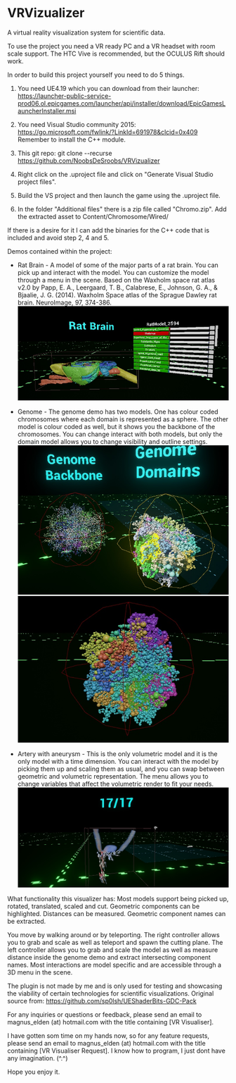 # VRVizualizer
A virtual reality visualization system for scientific data. 

To use the project you need a VR ready PC and a VR headset with room scale support. The HTC Vive is recommended, but the OCULUS Rift should work.

In order to build this project yourself you need to do 5 things.

1. You need UE4.19 which you can download from their launcher: https://launcher-public-service-prod06.ol.epicgames.com/launcher/api/installer/download/EpicGamesLauncherInstaller.msi

2. You need Visual Studio community 2015: https://go.microsoft.com/fwlink/?LinkId=691978&clcid=0x409 Remember to install the C++ module.

3. This git repo: git clone --recurse https://github.com/NoobsDeSroobs/VRVizualizer <Folder name>

4. Right click on the .uproject file and click on "Generate Visual Studio project files".

5. Build the VS project and then launch the game using the .uproject file.

6. In the folder "Additional files" there is a zip file called "Chromo.zip". Add the extracted asset to Content/Chromosome/Wired/

If there is a desire for it I can add the binaries for the C++ code that is included and avoid step 2, 4 and 5.

Demos contained within the project:
 - Rat Brain - A model of some of the major parts of a rat brain. You can pick up and interact with the model. You can customize the model through a menu in the scene. Based on the Waxholm space rat atlas v2.0 by Papp, E. A., Leergaard, T. B., Calabrese, E., Johnson, G. A., & Bjaalie, J. G. (2014). Waxholm Space atlas of the Sprague Dawley rat brain. NeuroImage, 97, 374-386.
 ![BrainDemo](Images/RatModelWithMenuExample.jpg)

 - Genome - The genome demo has two models. One has colour coded chromosomes where each domain is represented as a sphere. The other model is colour coded as well, but it shows you the backbone of the chromosomes.
 You can change interact with both models, but only the domain model allows you to change visibility and outline settings.
  ![GenomeDemo](Images/GenomDemoExample.jpg)  ![GenomeOutline](Images/OutlineVisible.jpg)

 - Artery with aneurysm - This is the only volumetric model and it is the only model with a time dimension.
 You can interact with the model by picking them up and scaling them as usual, and you can swap between geometric and volumetric representation. 
 The menu allows you to change variables that affect the volumetric render to fit your needs.
 ![ArteryDemo](Images/ArteryDemoExample.jpg)

What functionality this visualizer has:
Most models support being picked up, rotated, translated, scaled and cut. Geometric components can be highlighted. Distances can be measured. Geometric component names can be extracted. 

You move by walking around or by teleporting. The right controller allows you to grab and scale as well as teleport and spawn the cutting plane. The left controller allows you to grab and scale the model as well as measure distance inside the genome demo and extract intersecting component names. Most interactions are model specific and are accessible through a 3D menu in the scene. 

The plugin is not made by me and is only used for testing and showcasing the viability of certain technologies for scientific visualizations. Original source from: https://github.com/sp0lsh/UEShaderBits-GDC-Pack


For any inquiries or questions or feedback, please send an email to magnus_elden (at) hotmail.com with the title containing [VR Visualiser].

I have gotten som time on my hands now, so for any feature requests, please send an email to magnus_elden (at) hotmail.com with the title containing [VR Visualiser Request]. I know how to program, I just dont have any imagination. (^.^)

Hope you enjoy it.
